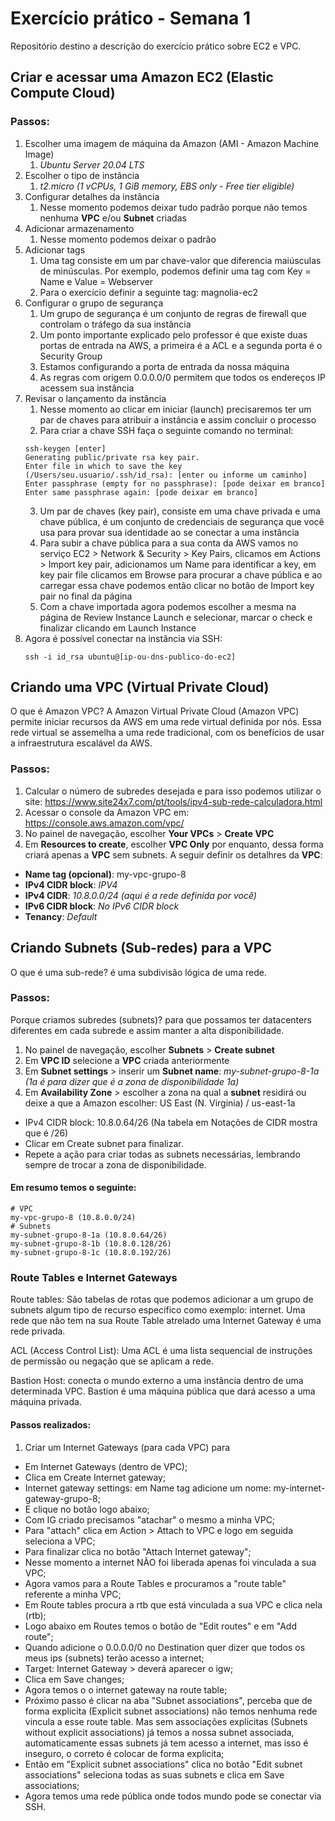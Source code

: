 # Exercício prático - Semana 1
Repositório destino a descrição do exercício prático sobre EC2 e VPC.
## Criar e acessar uma Amazon EC2 (Elastic Compute Cloud)
### Passos:
1. Escolher uma imagem de máquina da Amazon (AMI - Amazon Machine Image)   
    1. _Ubuntu Server 20.04 LTS_
2. Escolher o tipo de instância   
    1. _t2.micro (1 vCPUs, 1 GiB memory, EBS only - Free tier eligible)_
3. Configurar detalhes da instância   
    1. Nesse momento podemos deixar tudo padrão porque não temos nenhuma **VPC** e/ou **Subnet** criadas
4. Adicionar armazenamento   
    1. Nesse momento podemos deixar o padrão
5. Adicionar tags   
    1. Uma tag consiste em um par chave-valor que diferencia maiúsculas de minúsculas. Por exemplo, podemos definir uma tag com Key = Name e Value = Webserver   
    2. Para o exercício definir a seguinte tag: magnolia-ec2
6. Configurar o grupo de segurança   
    1. Um grupo de segurança é um conjunto de regras de firewall que controlam o tráfego da sua instância   
    2. Um ponto importante explicado pelo professor é que existe duas portas de entrada na AWS, a primeira é a ACL e a segunda porta é o Security Group   
    3. Estamos configurando a porta de entrada da nossa máquina   
    4. As regras com origem 0.0.0.0/0 permitem que todos os endereços IP acessem sua instância   
7. Revisar o lançamento da instância   
    1. Nesse momento ao clicar em iniciar (launch) precisaremos ter um par de chaves para atribuir a instância e assim concluir o processo   
    2. Para criar a chave SSH faça o seguinte comando no terminal:
    ```
    ssh-keygen [enter]
    Generating public/private rsa key pair.
    Enter file in which to save the key (/Users/seu.usuario/.ssh/id_rsa): [enter ou informe um caminho]
    Enter passphrase (empty for no passphrase): [pode deixar em branco]
    Enter same passphrase again: [pode deixar em branco]
    ```    
    3. Um par de chaves (key pair), consiste em uma chave privada e uma chave pública, é um conjunto de credenciais de segurança que você usa para provar sua identidade ao se conectar a uma instância   
    4. Para subir a chave pública para a sua conta da AWS vamos no serviço EC2 > Network & Security > Key Pairs, clicamos em Actions > Import key pair, adicionamos um Name para identificar a key, em key pair file clicamos em Browse para procurar a chave pública e ao carregar essa chave podemos então clicar no botão de Import key pair no final da página   
    5. Com a chave importada agora podemos escolher a mesma na página de Review Instance Launch e selecionar, marcar o check e finalizar clicando em Launch Instance   
8. Agora é possível conectar na instância via SSH:
    ```
    ssh -i id_rsa ubuntu@[ip-ou-dns-publico-do-ec2]   
    ```
## Criando uma VPC (Virtual Private Cloud)
O que é Amazon VPC? A Amazon Virtual Private Cloud (Amazon VPC) permite iniciar recursos da AWS em uma rede virtual definida por nós. Essa rede virtual se assemelha a uma rede tradicional, com os benefícios de usar a infraestrutura escalável da AWS.
### Passos:
1. Calcular o número de subredes desejada e para isso podemos utilizar o site: <https://www.site24x7.com/pt/tools/ipv4-sub-rede-calculadora.html>
2. Acessar o console da Amazon VPC em: <https://console.aws.amazon.com/vpc/>   
3. No painel de navegação, escolher **Your VPCs** > **Create VPC**
4. Em  **Resources to create**, escolher **VPC Only** por enquanto, dessa forma criará apenas a **VPC** sem subnets. A seguir definir os detalhres da **VPC**:
- **Name tag (opcional)**: my-vpc-grupo-8
- **IPv4 CIDR block**: _IPV4_
- **IPv4 CIDR**: _10.8.0.0/24 (aqui é a rede definida por você)_
- **IPv6 CIDR block**: _No IPv6 CIDR block_
- **Tenancy**: _Default_   

## Criando Subnets (Sub-redes) para a VPC
O que é uma sub-rede? é uma subdivisão lógica de uma rede.
### Passos:
Porque criamos subredes (subnets)? para que possamos ter datacenters diferentes em cada subrede e assim manter a alta disponibilidade.
1. No painel de navegação, escolher **Subnets** > **Create subnet**
2. Em **VPC ID** selecione a **VPC** criada anteriormente
3. Em **Subnet settings** > inserir um **Subnet name**: _my-subnet-grupo-8-1a (1a é para dizer que é a zona de disponibilidade 1a)_
4. Em **Availability Zone** > escolher a zona na qual a **subnet** residirá ou deixe a que a Amazon escolher: US East (N. Virginia) / us-east-1a
- IPv4 CIDR block: 10.8.0.64/26 (Na tabela em Notações de CIDR mostra que é /26)
- Clicar em Create subnet para finalizar.
- Repete a ação para criar todas as subnets necessárias, lembrando sempre de trocar a zona de disponibilidade.   

#### Em resumo temos o seguinte:
```
# VPC
my-vpc-grupo-8 (10.8.0.0/24)
# Subnets
my-subnet-grupo-8-1a (10.8.0.64/26)
my-subnet-grupo-8-1b (10.8.0.128/26)
my-subnet-grupo-8-1c (10.8.0.192/26)
```

### Route Tables e Internet Gateways
Route tables: São tabelas de rotas que podemos adicionar a um grupo de subnets algum tipo de recurso específico como exemplo: internet. Uma rede que não tem na sua Route Table atrelado uma Internet Gateway é uma rede privada.   

ACL (Access Control List): Uma ACL é uma lista sequencial de instruções de permissão ou negação que se aplicam a rede.   

Bastion Host: conecta o mundo externo a uma instância dentro de uma determinada VPC. Bastion é uma máquina pública que dará acesso a uma máquina privada.
#### Passos realizados:
1. Criar um Internet Gateways (para cada VPC) para
- Em Internet Gateways (dentro de VPC);
- Clica em Create Internet gateway;
- Internet gateway settings: em Name tag adicione um nome: my-internet-gateway-grupo-8;
- E clique no botão logo abaixo;
- Com IG criado precisamos "atachar" o mesmo a minha VPC;
- Para "attach" clica em Action > Attach to VPC e logo em seguida seleciona a VPC;
- Para finalizar clica no botão "Attach Internet gateway";
- Nesse momento a internet NÃO foi liberada apenas foi vinculada a sua VPC;
- Agora vamos para a Route Tables e procuramos a "route table" referente a minha VPC;
- Em Route tables procura a rtb que está vinculada a sua VPC e clica nela (rtb);
- Logo abaixo em Routes temos o botão de "Edit routes" e em "Add route";
- Quando adicione o 0.0.0.0/0 no Destination quer dizer que todos os meus ips (subnets) terão acesso a internet;
- Target: Internet Gateway > deverá aparecer o igw;
- Clica em Save changes;
- Agora temos o o internet gateway na route table;
- Próximo passo é clicar na aba "Subnet associations", perceba que de forma explicita (Explicit subnet associations) não temos nenhuma rede vincula a esse route table. Mas sem associações explicitas (Subnets without explicit associations) já temos a nossa subnet associada, automaticamente essas subnets já tem acesso a internet, mas isso é inseguro, o correto é colocar de forma explicita;
- Então em "Explicit subnet associations" clica no botão "Edit subnet associations" seleciona todas as suas subnets e clica em Save associations;
- Agora temos uma rede pública onde todos mundo pode se conectar via SSH.
